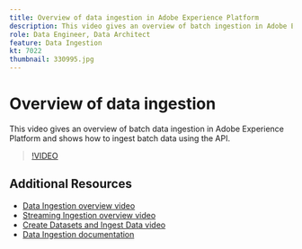 ```yaml
---
title: Overview of data ingestion in Adobe Experience Platform
description: This video gives an overview of batch ingestion in Adobe Experience Platform and shows how to ingest batch data using the API.
role: Data Engineer, Data Architect
feature: Data Ingestion
kt: 7022
thumbnail: 330995.jpg
---
```


# Overview of data ingestion

This video gives an overview of batch data ingestion in Adobe Experience Platform and shows how to ingest batch data using the API.

>[!VIDEO](https://video.tv.adobe.com/v/330995?quality=12&learn=on)

## Additional Resources

* [Data Ingestion overview video](understanding-data-ingestion.md)
* [Streaming Ingestion overview video](understanding-streaming-ingestion.md)
* [Create Datasets and Ingest Data video](create-datasets-and-ingest-data.md)
* [Data Ingestion documentation](https://experienceleague.adobe.com/docs/experience-platform/ingestion/home.html)
